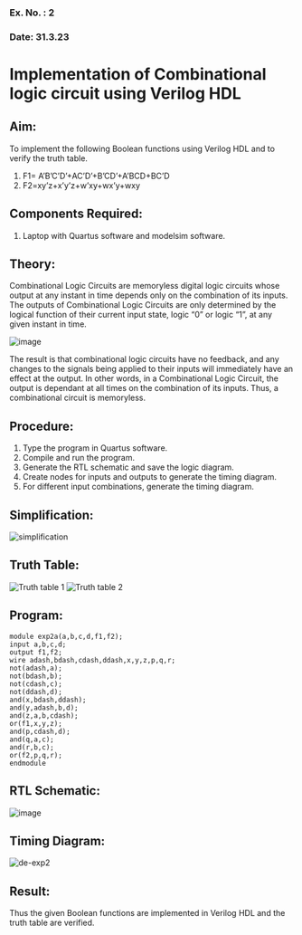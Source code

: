### Ex. No. : 2 
### Date: 31.3.23 
# Implementation of Combinational logic circuit using Verilog HDL
## Aim:
To implement the following Boolean functions using Verilog HDL and to verify the truth table.
1. F1= A’B’C’D’+AC’D’+B’CD’+A’BCD+BC’D
2. F2=xy’z+x’y’z+w’xy+wx’y+wxy

## Components Required:
1.	Laptop with Quartus software and modelsim software.

## Theory:
Combinational Logic Circuits are memoryless digital logic circuits whose output at any instant in time depends only on the combination of its inputs.
The outputs of Combinational Logic Circuits are only determined by the logical function of their current input state, logic “0” or logic “1”, at any given instant in time.

![image](https://github.com/rvinifa/ex.2/assets/133735746/949815d3-0912-49c7-81c0-eea1c148d48e)

The result is that combinational logic circuits have no feedback, and any changes to the signals being applied to their inputs will immediately have an effect at the output. In other words, in a Combinational Logic Circuit, the output is dependant at all times on the combination of its inputs. Thus, a combinational circuit is memoryless.

## Procedure:
1.	Type the program in Quartus software.
2.	Compile and run the program.
3.	Generate the RTL schematic and save the logic diagram.
4.	Create nodes for inputs and outputs to generate the timing diagram.
5.	For different input combinations, generate the timing diagram.

## Simplification:
![simplification](https://github.com/Vivekreddy8360/ex.2/assets/94525701/aacfd32b-6920-4e26-9a16-7efcf6bcb390)

## Truth Table:
![Truth table 1](https://github.com/Vivekreddy8360/ex.2/assets/94525701/5636672d-64e5-4cf1-9d2e-a7ef6166fc0c)
![Truth table 2](https://github.com/Vivekreddy8360/ex.2/assets/94525701/cc257c35-21e6-484f-a8bb-95dbdc1a9b7a)

## Program:
```
module exp2a(a,b,c,d,f1,f2);
input a,b,c,d;
output f1,f2;
wire adash,bdash,cdash,ddash,x,y,z,p,q,r;
not(adash,a);
not(bdash,b);
not(cdash,c);
not(ddash,d);
and(x,bdash,ddash);
and(y,adash,b,d);
and(z,a,b,cdash);
or(f1,x,y,z);
and(p,cdash,d);
and(q,a,c);
and(r,b,c);
or(f2,p,q,r);
endmodule
```

## RTL Schematic:

![image](https://github.com/Vivekreddy8360/ex.2/assets/94525701/7a792b20-0521-4aae-b14f-5cbde568c880)



## Timing Diagram:
![de-exp2](https://github.com/Vivekreddy8360/ex.2/assets/94525701/9467c2bd-dbc1-43de-aa6e-d1537ba05658)

## Result:

Thus the given Boolean functions are implemented in Verilog HDL and the truth table are verified.



